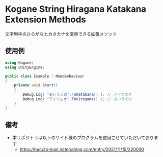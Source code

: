 # Kogane String Hiragana Katakana Extension Methods

文字列中のひらがなとカタカナを変換できる拡張メソッド

## 使用例

```csharp
using Kogane;
using UnityEngine;

public class Example : MonoBehaviour
{
    private void Start()
    {
        Debug.Log( "あいうえお".ToKatakana() ); // アイウエオ
        Debug.Log( "アイウエオ".ToHiragana() ); // あいうえお
    }
}
```

## 備考

* 本リポジトリは以下のサイト様のプログラムを使用させていただいております
    * https://hacchi-man.hatenablog.com/entry/2021/11/15/220000